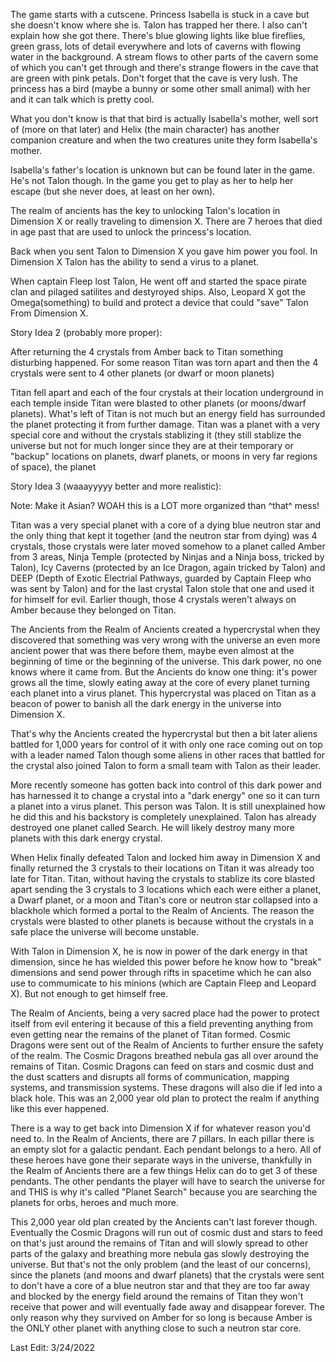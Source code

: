 The game starts with a cutscene. Princess Isabella is stuck in a cave but she doesn't know where she is. Talon has trapped her there. I also can't explain how she got there. There's blue glowing lights like blue fireflies, green grass, lots of detail everywhere and lots of caverns with flowing water in the background. A stream flows to other parts of the cavern some of which you can't get through and there's strange flowers in the cave that are green with pink petals. Don't forget that the cave is very lush. The princess has a bird (maybe a bunny or some other small animal) with her and it can talk which is pretty cool.

What you don't know is that that bird is actually Isabella's mother, well sort of (more on that later) and Helix (the main character) has another companion creature and when the two creatures unite they form Isabella's mother.

Isabella's father's location is unknown but can be found later in the game. He's not Talon though.
In the game you get to play as her to help her escape (but she never does, at least on her own).  


The realm of ancients has the key to unlocking Talon's location in Dimension X or really traveling to dimension X.
There are 7 heroes that died in age past that are used to unlock the princess's location.

Back when you sent Talon to Dimension X you gave him power you fool. In Dimension X 
Talon has the ability to send a virus to a planet. 



When captain Fleep lost Talon, He went off and started the space pirate clan and pilaged satilites and destyroyed ships.
Also, Leopard X got the Omega(something) to build and protect a device that could "save" Talon From Dimension X.



Story Idea 2 (probably more proper):

After returning the 4 crystals from Amber back to Titan something disturbing happened. For some reason Titan was torn apart and then the 4 crystals were sent to 4 other planets (or dwarf or moon planets)








Titan fell apart and each of the four crystals at their location underground in each temple inside Titan were blasted to other planets (or moons/dwarf planets). What's left of Titan is not much but an energy field has surrounded the planet protecting it from further damage. Titan was a planet with a very special core and without the crystals stablizing it (they still stablize the universe but not for much longer since they are at their temporary or "backup" locations on planets, dwarf planets, or moons in very far regions of space), the planet 



Story Idea 3 (waaayyyyy better and more realistic):

Note: Make it Asian?
WOAH this is a LOT more organized than ^that^ mess!

Titan was a very special planet with a core of a dying blue neutron star and the only thing that kept it together (and the neutron star from dying) was 4 crystals, those crystals 
were later moved somehow to a planet called Amber from 3 areas, Ninja Temple (protected by Ninjas and a Ninja boss, tricked by Talon), Icy Caverns (protected by an Ice Dragon, again tricked by Talon) and DEEP (Depth of Exotic Electrial Pathways, guarded by Captain Fleep who was sent by Talon) and for the last crystal Talon stole that one and used it for himself for evil. Earlier though, those 4 crystals weren't always on Amber because they belonged on Titan. 

The Ancients from the Realm of Ancients created a hypercrystal when they discovered that something was very wrong with the universe an even more ancient power that was there before them, maybe even almost at the beginning of time or the beginning of the universe. This dark power, no one knows where it came from. But the Ancients do know one thing: 
it's power grows all the time, slowly eating away at the core of every planet turning each planet into a virus planet. This hypercrystal was placed on Titan as a beacon of power 
to banish all the dark energy in the universe into Dimension X.

That's why the Ancients created the hypercrystal but then a bit later aliens battled for 1,000 years for control of it with only one race coming out on top with a leader named Talon though some aliens in other races that battled for the crystal also joined Talon to form a small team with Talon as their leader.

More recently someone has gotten back into control of this dark power and has harnessed it to change a crystal into a "dark energy" one so it can turn a planet into a virus planet.
This person was Talon. It is still unexplained how he did this and his backstory is completely unexplained. Talon has already destroyed one planet called Search. He will likely destroy many more planets with this dark energy crystal.

When Helix finally defeated Talon and locked him away in Dimension X and finally returned the 3 crystals to their locations on Titan it was already too late for Titan. Titan, 
without having the crystals to stablize its core blasted apart sending the 3 crystals to 3 locations which each were either a planet, a Dwarf planet, or a moon and Titan's core or 
neutron star collapsed into a blackhole which formed a portal to the Realm of Ancients. The reason the crystals were blasted to other planets is because without the crystals in a 
safe place the universe will become unstable.

With Talon in Dimension X, he is now in power of the dark energy in that dimension, since he has wielded this power before he know how to "break" dimensions and send power through
rifts in spacetime which he can also use to commumicate to his minions (which are Captain Fleep and Leopard X). But not enough to get himself free.

The Realm of Ancients, being a very sacred place had the power to protect itself from evil entering it because of this a field preventing anything from even getting near the 
remains of the planet of Titan formed. Cosmic Dragons were sent out of the Realm of Ancients to further ensure the safety of the realm. The Cosmic Dragons breathed nebula gas all 
over around the remains of Titan. Cosmic Dragons can feed on stars and cosmic dust and the dust scatters and disrupts all forms of communication, mapping systems, and transmission systems. These dragons will also die if led into a black hole. This was an 2,000 year old plan to protect the realm if anything like this ever happened.

There is a way to get back into Dimension X if for whatever reason you'd need to. In the Realm of Ancients, there are 7 pillars. In each pillar there is an empty slot for a 
galactic pendant. Each pendant belongs to a hero. All of these heroes have gone their separate ways in the universe, thankfully in the Realm of Ancients there are a few things Helix can do to get 3 of these pendants. The other pendants the player will have to search the universe for and THIS is why it's called "Planet Search" because you are searching the planets for orbs, heroes and much more.

This 2,000 year old plan created by the Ancients can't last forever though. Eventually the Cosmic Dragons will run out of cosmic dust and stars to feed on that's just around the 
remains of Titan and will slowly spread to other parts of the galaxy and breathing more nebula gas slowly destroying the universe. But that's not the only problem (and the least 
of our concerns), since the planets (and moons and dwarf planets) that the crystals were sent to don't have a core of a blue neutron star and that they are too far away and 
blocked by the energy field around the remains of Titan they won't receive that power and will eventually fade away and disappear forever. The only reason why they survived on Amber for so long is because Amber is the ONLY other planet with anything close to such a neutron star core.


Last Edit: 3/24/2022 